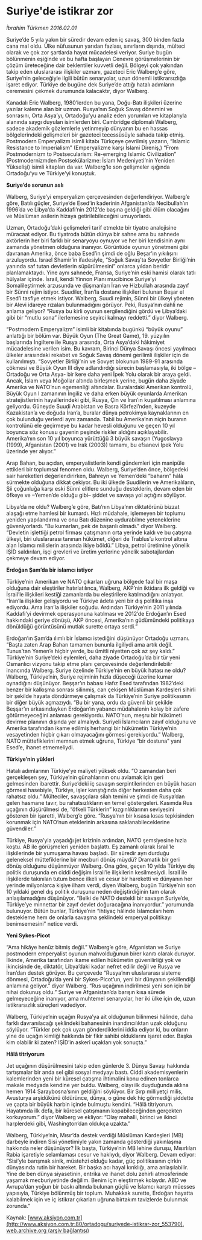 # Suriye'de istikrar zor

*İbrahim Türkmen 2016.02.01*

<div class="pNewsDetailMainContent ctx_content" itemprop="articleBody">
 <p>
  Suriye’de 5 yıla yakın bir süredir devam eden iç savaş, 300 binden fazla cana mal oldu. Ülke nüfusunun yarıdan fazlası, sınırların dışında, mülteci olarak ve çok zor şartlarda hayat mücadelesi veriyor. Suriye bugün bölünmenin eşiğinde ve bu hafta başlayan Cenevre görüşmelerinin bir çözüm üreteceğine dair beklentiler kuvvetli değil. Bölgeyi çok yakından takip eden uluslararası ilişkiler uzmanı, gazeteci Eric Walberg’e göre, Suriye’nin geleceğiyle ilgili bütün senaryolar, uzun dönemli istikrarsızlığa işaret ediyor. Türkiye de bugüne dek Suriye’de attığı hatalı adımların ceremesini çekmek durumunda kalacaktır, diyor Walberg.
 </p>
 <p>
  Kanadalı Eric Walberg, 1980’lerden bu yana, Doğu-Batı ilişkileri üzerine yazılar kaleme alan bir uzman. Rusya’nın Soğuk Savaş dönemini ve sonrasını, Orta Asya’yı, Ortadoğu’yu analiz eden yorumları ve kitaplarıyla alanında saygı duyulan isimlerden biri. Cambridge diplomalı Walberg, sadece akademik gözlemlerle yetinmeyip dünyanın bu en hassas bölgelerindeki gelişmeleri bir gazeteci tecessüsüyle sahada takip etmiş. Postmodern Emperyalizm isimli kitabı Türkçeye çevrilmiş yazarın, “Islamic Resistance to Imperialism” (Emperyalizme karşı İslami Direniş,) “From Postmodernizm to Postsecularism: Re-emerging Islamic Civilization” (Postmodernizmden Postsekülarizme: İslam Medeniyeti’nin Yeniden Yükselişi) isimli kitapları da var. Walberg’le son gelişmeler ışığında Ortadoğu’yu ve Türkiye’yi konuştuk.
 </p>
 <p>
  <strong>
   Suriye’de sorunun aslı
  </strong>
 </p>
 <p>
  Walberg, Suriye’yi emperyalizm çerçevesinden değerlendiriyor. Walberg’e göre, Batılı güçler, Suriye’de Esed’in kaderinin Afganistan’da Necibullah’ın 1996’da ve Libya’da Kaddafi’nin 2012’de başına geldiği gibi ölüm olacağını ve Müslüman asilerin hizaya getirilebileceğini umuyorlardı.
 </p>
 <p>
  Uzman, Ortadoğu’daki gelişmeleri tarif etmekte bir tiyatro analojisine müracaat ediyor. Bu tiyatroda bütün dünya bir sahne ama bu sahnede aktörlerin her biri farklı bir senaryoyu oynuyor ve her biri kendisinin aynı zamanda yönetmen olduğuna inanıyor. Görüntüde oyunun yönetmeni gibi davranan Amerika, önce baba Esed’in şimdi de oğlu Beşar’ın yıkılışını arzuluyordu. Israel Shamir’in ifadesiyle, “Soğuk Savaş’ta Sovyetler Birliği’nin yanında saf tutan devletlerin süpürülmesini” onlarca yıldan beridir planlamaktaydı. Yine aynı sahnede, Fransa, Suriye’nin eski hamisi olarak tatlı hülyalar içinde. İsrail, kendi Yinnon Planı mucibince Suriye’yi Somalileştirmek arzusunda ve düşmanları İran ve Hizbullah arasında zayıf bir Sünni rejim istiyor. Suudiler, İran’la dostane ilişkileri bulunan Beşar el Esed’i tasfiye etmek istiyor. Walberg, Suudi rejimin, Sünni bir ülkeyi yöneten bir Alevi idareye rızaları bulunmadığını görüyor. Peki, Rusya’nın dahli ne anlama geliyor? “Rusya bu kirli oyunun sergilendiğini gördü ve Libya’daki gibi bir “mutlu sona” ilerlemesine seyirci kalmayı reddetti.” diyor Walberg.
 </p>
 <p>
  “Postmodern Emperyalizm” isimli bir kitabında bugünkü “büyük oyunu” anlattığı bir bölüm var. Büyük Oyun (The Great Game), 19. yüzyılın başlarında İngiltere ile Rusya arasında, Orta Asya’daki hâkimiyet mücadelesine verilen isim. Bu kavram, Birinci Dünya Savaşı öncesi yayılmacı ülkeler arasındaki rekabet ve Soğuk Savaş dönemi gerilimli ilişkiler için de kullanılmıştı. “Sovyetler Birliği’nin ve Sovyet blokunun 1989-91 arasında çökmesi ve Büyük Oyun III diye adlandırdığı sürecin başlamasıyla, iki bölge –Ortadoğu ve Orta Asya- bir kere daha yeni İpek Yolu olarak bir araya geldi. Ancak, İslam veya Moğollar altında birleşmek yerine, bugün daha ziyade Amerika ve NATO’nun egemenliği altındalar. Buralardaki Amerikan kontrolü, Büyük Oyun I zamanının İngiliz ve daha erken büyük oyunlarda Amerikan stratejistlerinin hayallerindeki gibi, Rusya, Çin ve İran’ın kuşatılması anlamına geliyordu. Güneyde Suudi Arabistan ve Basra Körfezi’nden, kuzeyde Kazakistan’a ve doğuda İran’a, buralar dünya petrokimya kaynaklarının en çok bulunduğu yerlerdi aynı zamanda. Tabii bu Amerika’nın niçin buranın kontrolünü ele geçirmeye bu kadar hevesli olduğunu ve geçen 10 yıl boyunca söz konusu gayenin peşinde riskler aldığını açıklayabilir. Amerika’nın son 10 yıl boyunca yürüttüğü 3 büyük savaşın (Yugoslavya (1999), Afganistan (2001) ve Irak (2003)) tamamı, bu efsanevi İpek Yolu üzerinde yer alıyor.”
 </p>
 <p>
  Arap Baharı, bu açıdan, emperyalistlerin kendi gündemleri için manipüle ettikleri bir toplumsal fenomen oldu. Walberg, Suriye’den önce, bölgedeki sair hareketleri değerlendirirken, Bahreyn ve Yemen’deki “baharın” hâlâ sürmekte olduğuna dikkat çekiyor. Bu iki ülkede Suudilerin ve Amerikalıların, Şii çoğunluğa karşı eski Sünni elitlere sunduğu desteklerin, devam eden bir öfkeye ve –Yemen’de olduğu gibi– şiddet ve savaşa yol açtığını söylüyor.
 </p>
 <p>
  Libya’da ne oldu? Walberg’e göre, Batı’nın Libya’nın diktatörünü bizzat alaşağı etme hamlesi bir kumardı. Hızlı müdahale, işlemeyen bir toplumu yeniden yapılandırma ve onu Batı düzenine uydurabilme yeteneklerine güveniyorlardı. “Bu kumarları, pek de başarılı olmadı.” diyor Walberg. “Devletin işlettiği petrol firması çatışmanın orta yerinde kaldı ve bu çatışma ülkeyi, biri uluslararası tanınan hükümet, diğeri de Trablus’u kontrol altına alan İslamcı milislerin arasında ikiye böldü.” Libya, petrol üretimine yönelik IŞİD saldırıları, işçi grevleri ve üretim yerlerine yönelik sabotajlardan çekmeye devam ediyor.
 </p>
 <p>
  <strong>
   Erdoğan Şam’da bir islamcı istiyor
  </strong>
 </p>
 <p>
  Türkiye’nin Amerikan ve NATO çıkarları uğruna bölgede faal bir maşa olduğuna dair eleştiriler hatırlatılınca, Walberg, AKP’nin iktidara ilk geldiği ve İsrail’le ilişkileri kestiği zamanlarda bu eleştirilere katılmadığını anlatıyor. “İran’la ilişkiler gelişiyordu ve Türkiye âdeta yeni bir dış politika inşa ediyordu. Ama İran’la ilişkiler soğudu. Ardından Türkiye’nin 2011 yılında Kaddafi’yi devirmek operasyonuna katılması ve 2012’de Erdoğan’ın Esed hakkındaki geriye dönüşü, AKP öncesi, Amerika’nın güdümündeki politikaya dönüldüğü görüntüsünü mutlak surette ortaya serdi.”
 </p>
 <p>
  Erdoğan’ın Şam’da ılımlı bir İslamcı istediğini düşünüyor Ortadoğu uzmanı. “Başta zaten Arap Baharı tamamen bununla ilgiliydi ama artık değil. Tunus’tan Yemen’e hiçbir yerde, bu ümitli niyetten çok az şey kaldı.” Türkiye’nin Suriye’deki eylemleri, daha ziyade Ortadoğu’da bir tür yeni Osmanlıcı vizyonu takip etme planı çerçevesinde değerlendirilebilir inancında Walberg. Suriye özelinde Türkiye’nin en büyük hatası ne oldu? Walberg, Türkiye’nin, Suriye rejiminin hızla düşeceği üzerine kumar oynadığını düşünüyor. Beşşar’ın babası Hafız Esed tarafından 1982’deki benzer bir kalkışma sonrası silinmiş, can çekişen Müslüman Kardeşleri sihirli bir şekilde hayata döndürmeye çalışmak da Türkiye’nin Suriye politikasının bir diğer büyük açmazıydı. “Bu bir yana, ordu da güvenli bir şekilde Beşşar’ın arkasındayken Erdoğan’ın yabancı müdahalenin kolay bir zafere götürmeyeceğini anlaması gerekiyordu. NATO’nun, meşru bir hükümeti devirme planının dışında yer almalıydı. Suriyeli İslamcıların zayıf olduğunu ve Amerika tarafından ikame edilmiş herhangi bir hükümetin Türkiye’nin vesayetinden hiçbir çıkarı olmayacağını görmesi gerekiyordu.” Walberg, NATO müttefiklerini memnun etmek uğruna, Türkiye “bir dostuna” yani Esed’e, ihanet etmemeliydi.
 </p>
 <p>
  <strong>
   Türkiye’nin yükleri
  </strong>
 </p>
 <p>
  Hatalı adımlarının Türkiye’ye maliyeti yüksek oldu. “O zamandan beri gerçekleşen şey, Türkiye’nin günahlarının onu avlamak için geri gelmesinden ibarettir. Suriye’deki iç savaşın serpintilerinden en büyük hasarı görmesi hasebiyle, Türkiye, işler karıştığında diğer herkesten daha çok rahatsız oldu.” Mülteciler, savaşçılara silah temini ve şimdi de Rusya’dan gelen hasmane tavır, bu rahatsızlıkların en temel göstergeleri. Kasımda Rus uçağının düşürülmesi de, “öfkeli Türklerin” kızgınlıklarının seviyesini gösteren bir işaretti, Walberg’e göre. “Rusya’nın bir kısasa kısas tepkisinden korunmak için NATO’nun eteklerinin arkasına saklanabileceklerine güvendiler.”
 </p>
 <p>
  Türkiye, Rusya’yla yaşadığı jet krizinin ardından, NATO şemsiyesine hızla koştu. AB ile görüşmeleri yeniden başlattı. Eş zamanlı olarak İsrail’le ilişkilerinde bir yumuşama havası başladı. Bir süredir ayrı durduğu geleneksel müttefiklerine bir mecburi dönüş müydü? Dramatik bir geri dönüş olduğunu düşünmüyor Walberg. Ona göre, geçen 10 yılda Türkiye dış politik duruşunda en ciddi değişim İsrail’le ilişkilerin kesilmesiydi. İsrail ile ilişkilerde takınılan tutum bence ilkeli ve cesur bir hareketti ve dünyanın her yerinde milyonlarca kişiye ilham verdi, diyen Walberg, bugün Türkiye’nin son 10 yıldaki genel dış politik duruşunu neden değiştirdiğinin tam olarak anlaşılamadığını düşünüyor. “Belki de NATO destekli bir savaşın Suriye’de, Türkiye’ye minnettar bir zayıf devlet doğuracağına inanıyordur.” yorumunda bulunuyor. Bütün bunlar, Türkiye’nin “ihtiyaç hâlinde İslamcıları hem destekleme hem de onlarla savaşma şeklindeki emperyal politikayı benimsemesini” netice verdi.
 </p>
 <p>
  <strong>
   Yeni Sykes-Picot
  </strong>
 </p>
 <p>
  “Ama hikâye henüz bitmiş değil.” Walberg’e göre, Afganistan ve Suriye postmodern emperyalist oyunun mahvolduğunun birer kanıtı olarak duruyor. İlkinde, Amerika tarafından ikame edilen hükümetin güvenilirliği yok ve ikincisinde de, diktatör, Libya’daki kadar nefret edilir değil ve Rusya ve İran’dan destek görüyor. Bu çerçevede “Rusya’nın uluslararası sisteme dönmesi, Ortadoğu’da yeni bir Sykes-Picot’un, yeni bir dünyanın şekillendiği anlamına geliyor.” diyor Walberg. “Rus uçağının indirilmesi yeni son için bir nihai dokunuş oldu.” Suriye ve Afganistan’da barışın kısa sürede gelmeyeceğine inanıyor, ama muhtemel senaryolar, her iki ülke için de, uzun istikrarsızlık süreçleri vadediyor.
 </p>
 <p>
  Walberg, Türkiye’nin uçağın Rusya’ya ait olduğunun bilinmesi hâlinde, daha farklı davranılacağı şeklindeki bahanesinin inandırıcılıktan uzak olduğunu söylüyor. “Türkler pek çok uyarı gönderdiklerini iddia ediyor ki, bu onların yine de uçağın kimliği hakkında bir fikir sahibi olduklarını işaret eder. Başka kim olabilir ki zaten? IŞİD’in askerî uçakları yok sonuçta.”
 </p>
 <p>
  <strong>
   Hâlâ titriyorum
  </strong>
 </p>
 <p>
  Jet uçağının düşürülmesini takip eden günlerde 3. Dünya Savaşı hakkında tartışmalar bir anda sel gibi sosyal medyayı bastı. Ciddi akademisyenlerin kalemlerinden yeni bir küresel çatışma ihtimalini konu edinen tonlarca makale medyada kendine yer buldu. Walberg, olayı ilk duyduğunda aklına hemen 1914 Saraybosna’sının geldiğini söylüyor. Bir Sırp milliyetçi milis, Avusturya arşidükünü öldürünce, dünya, o güne dek hiç görmediği şiddette ve çapta bir büyük harbin içinde bulmuştu kendini. “Hâlâ titriyorum. Hayatımda ilk defa, bir küresel çatışmanın kopabileceğinden gerçekten korkuyorum.” diyor Walberg ve ekliyor: “Olay mahalli, birinci ve ikinci harplerdeki gibi, Washington’dan oldukça uzakta.”
 </p>
 <p>
  Walberg, Türkiye’nin, Mısır’da destek verdiği Müslüman Kardeşleri (MB) darbeyle indiren Sisi yönetimiyle yakın zamanda gösterdiği yakınlaşma hakkında neler düşünüyor? İlk başta, Türkiye’nin MB lehine duruşu, Mısırlıları Rabia işaretiyle selamlaması cesur ve haklıydı, diyor Walberg. Devam ediyor: “Sisi’yle barışmak sinik, müstehzi olduğu kadar, güç politikasının çirkin dünyasında rutin bir hareket. Bir başka acı hayal kırıklığı, ama anlaşılabilir. Yine de ben dünya siyasetinin, entrika ve ihanet dolu zehirli atmosferinde yaşamak mecburiyetinde değilim. Benim için eleştirmek kolaydır. ABD ve Avrupa’dan yoğun bir baskı altında bulunan güçlü ve İslamcı karşıtı müesses yapısıyla, Türkiye bölünmüş bir toplum. Muhakkak surette, Erdoğan hayatta kalabilmek için ve iç istikrar çıkarları uğruna birtakım tavizlerde bulunmak zorunda.”
 </p>
</div>


Kaynak: [www.aksiyon.com.tr](http://www.aksiyon.com.tr:80/ortadogu/suriyede-istikrar-zor_553790), [web.archive.org (arşiv bağlantısı)](http://web.archive.org/web/20160213234437/http://www.aksiyon.com.tr:80/ortadogu/suriyede-istikrar-zor_553790)
